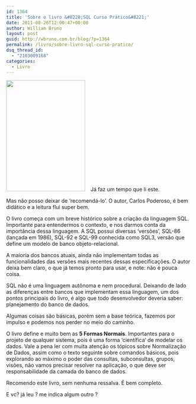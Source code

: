 ```yaml
---
id: 1364
title: 'Sobre o livro &#8220;SQL Curso Prático&#8221;'
date: 2011-08-26T12:00:47+00:00
author: William Bruno
layout: post
guid: http://wbruno.com.br/blog/?p=1364
permalink: /livro/sobre-livro-sql-curso-pratico/
dsq_thread_id:
  - "2103009168"
categories:
  - Livro
---
```

[<img src="/wp-content/uploads/2011/08/capa_ampliada8575220241-213x300.jpg" alt="" title="capa_ampliada8575220241" width="213" height="300" class="alignleft size-medium wp-image-1365" style="margin-right: 15px;" srcset="/wp-content/uploads/2011/08/capa_ampliada8575220241-213x300.jpg 213w, /wp-content/uploads/2011/08/capa_ampliada8575220241.jpg 285w" sizes="(max-width: 213px) 100vw, 213px" />](/wp-content/uploads/2011/08/capa_ampliada8575220241.jpg)Já faz um tempo que li este.

Mas não posso deixar de &#8216;recomendá-lo&#8217;. O autor, Carlos Poderoso, é bem didático e a leitura flui super bem.

O livro começa com um breve histórico sobre a criação da linguagem SQL. Importante para entendermos o contexto, e nos darmos conta da importância dessa linguagem. A SQL possui diversas &#8216;versões&#8217;, SQL-86 (lançada em 1986), SQL-92 e SQL-99 conhecida como SQL3, versão que define um modelo de banco objeto-relacional.

A maioria dos bancos atuais, ainda não implementam todas as funcionalidades das versões mais recentes dessas especificações. O autor deixa bem claro, o que já temos pronto para usar, e note: não é pouca coisa.

SQL não é uma linguagem autônoma e nem procedural. Deixando de lado as diferenças entre bancos que implementam essa linguagem, um dos pontos principais do livro, é algo que todo desenvolvedor deveria saber: planejamento do banco de dados.

Algumas coisas são básicas, porém sem a base teórica, fazemos por impulso e podemos nos perder no meio do caminho.

O livro define e muito bem as **5 Formas Normais**. Importantes para o projeto de qualquer sistema, pois é uma forma &#8216;científica&#8217; de modelar os dados. Vale a pena ler com muita atenção os tópicos sobre Normalização de Dados, assim como o texto seguinte sobre comandos básicos, pois explorando ao máximo o poder das consultas, subconsultas, grupos, visões, não vamos precisar resolver na aplicação, o que deve ser responsabilidade da camada do banco de dados.

Recomendo este livro, sem nenhuma ressalva. É bem completo.

E vc? já leu ? me indica algum outro ?
